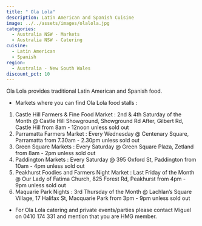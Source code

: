 ```yaml
---
title: " Ola Lola"
description: Latin American and Spanish Cuisine
image: ../../assets/images/olalola.jpg
categories:
  - Australia NSW - Markets
  - Australia NSW - Catering
cuisine:
  - Latin American
  - Spanish
region:
  - Australia - New South Wales
discount_pct: 10
---
```

Ola Lola provides traditional Latin American and Spanish food.

* Markets where you can find Ola Lola food stalls : 

1. Castle Hill Farmers & Fine Food Market : 2nd & 4th Saturday of the Month @ Castle Hill Showground, Showground Rd After, Gilbert Rd, Castle Hill from 8am - 12noon unless sold out 
2. Parramatta Farmers Market : Every Wednesday @ Centenary Square, Parramatta from 7.30am - 2.30pm unless sold out 
3. Green Square Markets : Every Saturday @ Green Square Plaza, Zetland from 8am - 2pm unless sold out 
4. Paddington Markets : Every Saturday @ 395 Oxford St, Paddington from 10am - 4pm unless sold out
5. Peakhurst Foodies and Farmers Night Market : Last Friday of the Month @ Our Lady of Fatima Church, 825 Forest Rd, Peakhurst from 4pm - 9pm unless sold out 
6. Maquarie Park Nights : 3rd Thursday of the Month @ Lachlan’s Square Village, 17 Halifax St, Macquarie Park from 3pm - 9pm unless sold out 

* For Ola Lola catering and private events/parties please contact Miguel on 0410 174 331 and mention that you are HMG member.
